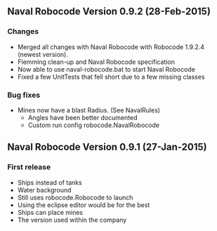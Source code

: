 ## Naval Robocode Version 0.9.2 (28-Feb-2015)

### Changes
* Merged all changes with Naval Robocode with Robocode 1.9.2.4 (newest version).
* Flemming clean-up and Naval Robocode specification
* Now able to use naval-robocode.bat to start Naval Robocode
* Fixed a few UnitTests that fell short due to a few missing classes

### Bug fixes
* Mines now have a blast Radius. (See NavalRules)
	* Angles have been better documented
	* Custom run config robocode.NavalRobocode

## Naval Robocode Version 0.9.1 (27-Jan-2015)

### First release
* Ships instead of tanks
* Water background
* Still uses robocode.Robocode to launch
* Using the eclipse editor would be for the best
* Ships can place mines
* The version used within the company